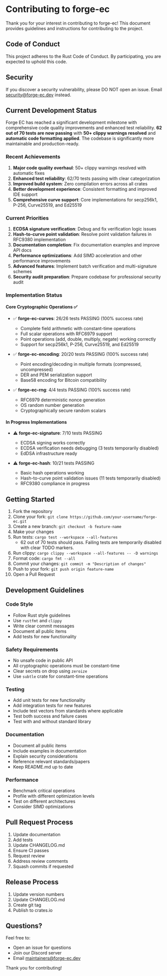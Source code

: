 # Contributing to forge-ec

Thank you for your interest in contributing to forge-ec! This document provides guidelines and instructions for contributing to the project.

## Code of Conduct

This project adheres to the Rust Code of Conduct. By participating, you are expected to uphold this code.

## Security

If you discover a security vulnerability, please DO NOT open an issue. Email security@forge-ec.dev instead.

## Current Development Status

Forge EC has reached a significant development milestone with comprehensive code quality improvements and enhanced test reliability. **62 out of 70 tests are now passing** with **50+ clippy warnings resolved** and **automatic code formatting applied**. The codebase is significantly more maintainable and production-ready.

### Recent Achievements

1. **Major code quality overhaul**: 50+ clippy warnings resolved with automatic fixes
2. **Enhanced test reliability**: 62/70 tests passing with clear categorization
3. **Improved build system**: Zero compilation errors across all crates
4. **Better development experience**: Consistent formatting and improved IDE support
5. **Comprehensive curve support**: Core implementations for secp256k1, P-256, Curve25519, and Ed25519

### Current Priorities

1. **ECDSA signature verification**: Debug and fix verification logic issues
2. **Hash-to-curve point validation**: Resolve point validation failures in RFC9380 implementation
3. **Documentation completion**: Fix documentation examples and improve API docs
4. **Performance optimizations**: Add SIMD acceleration and other performance improvements
5. **Advanced features**: Implement batch verification and multi-signature schemes
6. **Security audit preparation**: Prepare codebase for professional security audit

### Implementation Status

#### Core Cryptographic Operations ✅

- ✅ **forge-ec-curves**: 26/26 tests PASSING (100% success rate)
  - Complete field arithmetic with constant-time operations
  - Full scalar operations with RFC6979 support
  - Point operations (add, double, multiply, negate) working correctly
  - Support for secp256k1, P-256, Curve25519, and Ed25519

- ✅ **forge-ec-encoding**: 20/20 tests PASSING (100% success rate)
  - Point encoding/decoding in multiple formats (compressed, uncompressed)
  - DER and PEM serialization support
  - Base58 encoding for Bitcoin compatibility

- ✅ **forge-ec-rng**: 4/4 tests PASSING (100% success rate)
  - RFC6979 deterministic nonce generation
  - OS random number generation
  - Cryptographically secure random scalars

#### In Progress Implementations

- ⚠️ **forge-ec-signature**: 7/10 tests PASSING
  - ECDSA signing works correctly
  - ECDSA verification needs debugging (3 tests temporarily disabled)
  - EdDSA infrastructure ready

- ⚠️ **forge-ec-hash**: 10/21 tests PASSING
  - Basic hash operations working
  - Hash-to-curve point validation issues (11 tests temporarily disabled)
  - RFC9380 compliance in progress

## Getting Started

1. Fork the repository
2. Clone your fork: `git clone https://github.com/your-username/forge-ec.git`
3. Create a new branch: `git checkout -b feature-name`
4. Make your changes
5. Run tests: `cargo test --workspace --all-features`
   - 62 out of 70 tests should pass. Failing tests are temporarily disabled with clear TODO markers.
6. Run clippy: `cargo clippy --workspace --all-features -- -D warnings`
7. Format code: `cargo fmt --all`
8. Commit your changes: `git commit -m "Description of changes"`
9. Push to your fork: `git push origin feature-name`
10. Open a Pull Request

## Development Guidelines

### Code Style

- Follow Rust style guidelines
- Use `rustfmt` and `clippy`
- Write clear commit messages
- Document all public items
- Add tests for new functionality

### Safety Requirements

- No unsafe code in public API
- All cryptographic operations must be constant-time
- Clear secrets on drop using `zeroize`
- Use `subtle` crate for constant-time operations

### Testing

- Add unit tests for new functionality
- Add integration tests for new features
- Include test vectors from standards where applicable
- Test both success and failure cases
- Test with and without standard library

### Documentation

- Document all public items
- Include examples in documentation
- Explain security considerations
- Reference relevant standards/papers
- Keep README.md up to date

### Performance

- Benchmark critical operations
- Profile with different optimization levels
- Test on different architectures
- Consider SIMD optimizations

## Pull Request Process

1. Update documentation
2. Add tests
3. Update CHANGELOG.md
4. Ensure CI passes
5. Request review
6. Address review comments
7. Squash commits if requested

## Release Process

1. Update version numbers
2. Update CHANGELOG.md
3. Create git tag
4. Publish to crates.io

## Questions?

Feel free to:

- Open an issue for questions
- Join our Discord server
- Email maintainers@forge-ec.dev

Thank you for contributing!